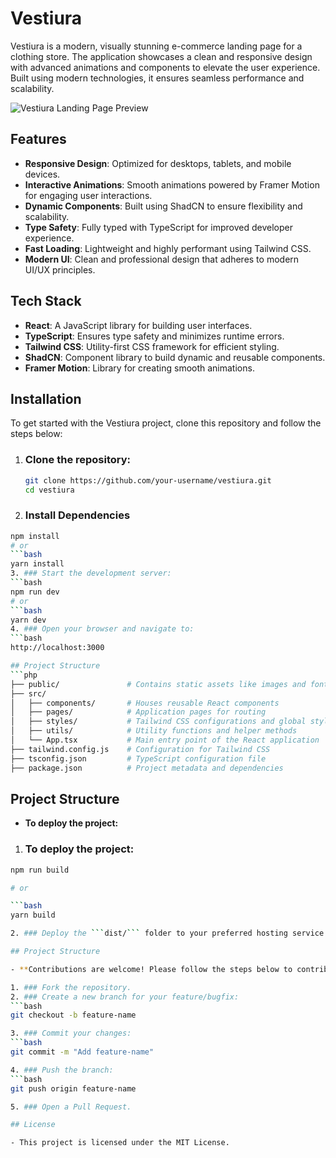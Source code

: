 # Vestiura

Vestiura is a modern, visually stunning e-commerce landing page for a clothing store. The application showcases a clean and responsive design with advanced animations and components to elevate the user experience. Built using modern technologies, it ensures seamless performance and scalability.

![Vestiura Landing Page Preview](https://github.com/user-attachments/assets/aa1ee0f7-18c8-4356-9bbd-7f22461e263f)

## Features

- **Responsive Design**: Optimized for desktops, tablets, and mobile devices.
- **Interactive Animations**: Smooth animations powered by Framer Motion for engaging user interactions.
- **Dynamic Components**: Built using ShadCN to ensure flexibility and scalability.
- **Type Safety**: Fully typed with TypeScript for improved developer experience.
- **Fast Loading**: Lightweight and highly performant using Tailwind CSS.
- **Modern UI**: Clean and professional design that adheres to modern UI/UX principles.

## Tech Stack

- **React**: A JavaScript library for building user interfaces.
- **TypeScript**: Ensures type safety and minimizes runtime errors.
- **Tailwind CSS**: Utility-first CSS framework for efficient styling.
- **ShadCN**: Component library to build dynamic and reusable components.
- **Framer Motion**: Library for creating smooth animations.

## Installation

To get started with the Vestiura project, clone this repository and follow the steps below:

1. ### Clone the repository:
   ```bash
   git clone https://github.com/your-username/vestiura.git
   cd vestiura
2. ### Install Dependencies
  ```bash
  npm install
# or
  ```bash
  yarn install
3. ### Start the development server:
  ```bash
  npm run dev
# or
  ```bash
  yarn dev
4. ### Open your browser and navigate to:
  ```bash
  http://localhost:3000

## Project Structure
  ```php
  ├── public/               # Contains static assets like images and fonts
  ├── src/
  │   ├── components/       # Houses reusable React components
  │   ├── pages/            # Application pages for routing
  │   ├── styles/           # Tailwind CSS configurations and global styles
  │   ├── utils/            # Utility functions and helper methods
  │   └── App.tsx           # Main entry point of the React application
  ├── tailwind.config.js    # Configuration for Tailwind CSS
  ├── tsconfig.json         # TypeScript configuration file
  ├── package.json          # Project metadata and dependencies
  ```
## Project Structure

- **To deploy the project:**
1. ### To deploy the project:
  ```bash
  npm run build

# or

  ```bash
  yarn build

2. ### Deploy the ```dist/``` folder to your preferred hosting service (e.g., Vercel, Netlify, AWS).

## Project Structure

- **Contributions are welcome! Please follow the steps below to contribute:**

1. ### Fork the repository.
2. ### Create a new branch for your feature/bugfix:
  ```bash
  git checkout -b feature-name

3. ### Commit your changes:
  ```bash
  git commit -m "Add feature-name"

4. ### Push the branch:
  ```bash
  git push origin feature-name

5. ### Open a Pull Request.

## License

- This project is licensed under the MIT License.




